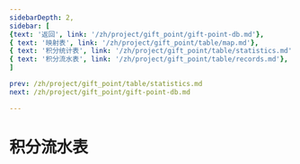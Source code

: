 ```yaml
---
sidebarDepth: 2,
sidebar: [
{text: '返回', link: '/zh/project/gift_point/gift-point-db.md'},
{ text: '映射表', link: '/zh/project/gift_point/table/map.md'},
{ text: '积分统计表', link: '/zh/project/gift_point/table/statistics.md'},
{ text: '积分流水表', link: '/zh/project/gift_point/table/records.md'},
]

prev: /zh/project/gift_point/table/statistics.md
next: /zh/project/gift_point/gift-point-db.md

---
```


# 积分流水表